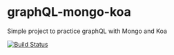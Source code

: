# graphQL-mongo-koa
Simple project to practice graphQL with Mongo and Koa

[![Build Status](https://travis-ci.org/kevinmmartins/graphQL-mongo-koa.svg?branch=master)](https://travis-ci.org/kevinmmartins/graphQL-mongo-koa)
